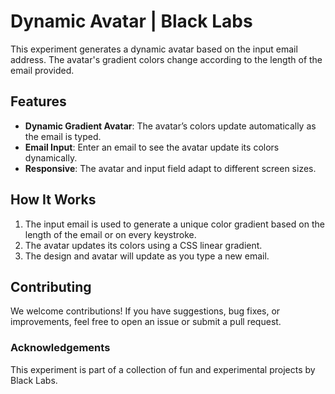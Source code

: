# Dynamic Avatar | Black Labs

This experiment generates a dynamic avatar based on the input email address. The avatar's gradient colors change according to the length of the email provided.

## Features

- **Dynamic Gradient Avatar**: The avatar’s colors update automatically as the email is typed.
- **Email Input**: Enter an email to see the avatar update its colors dynamically.
- **Responsive**: The avatar and input field adapt to different screen sizes.

## How It Works

1. The input email is used to generate a unique color gradient based on the length of the email or on every keystroke.
2. The avatar updates its colors using a CSS linear gradient.
3. The design and avatar will update as you type a new email.

## Contributing

We welcome contributions! If you have suggestions, bug fixes, or improvements, feel free to open an issue or submit a pull request.

### Acknowledgements

This experiment is part of a collection of fun and experimental projects by Black Labs.
